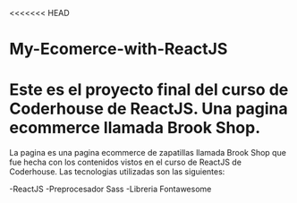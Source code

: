 <<<<<<< HEAD
# My-Ecomerce-with-ReactJS
Este es el proyecto final del curso de Coderhouse de ReactJS. Una pagina ecommerce llamada Brook Shop.
=======
La pagina es una pagina ecommerce de zapatillas llamada Brook Shop que fue hecha con los contenidos vistos en 
el curso de ReactJS de Coderhouse. Las tecnologias utilizadas son las siguientes:

-ReactJS
-Preprocesador Sass
-Libreria Fontawesome
